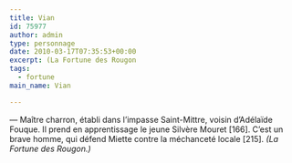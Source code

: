 ```yaml
---
title: Vian
id: 75977
author: admin
type: personnage
date: 2010-03-17T07:35:53+00:00
excerpt: (La Fortune des Rougon
tags:
  - fortune
main_name: Vian

---
```

— Maître charron, établi dans l&rsquo;impasse Saint-Mittre, voisin d&rsquo;Adélaïde Fouque. Il prend en apprentissage le jeune Silvère Mouret [166]. C&rsquo;est un brave homme, qui défend Miette contre la méchanceté locale [215]. _(La Fortune des Rougon.)_